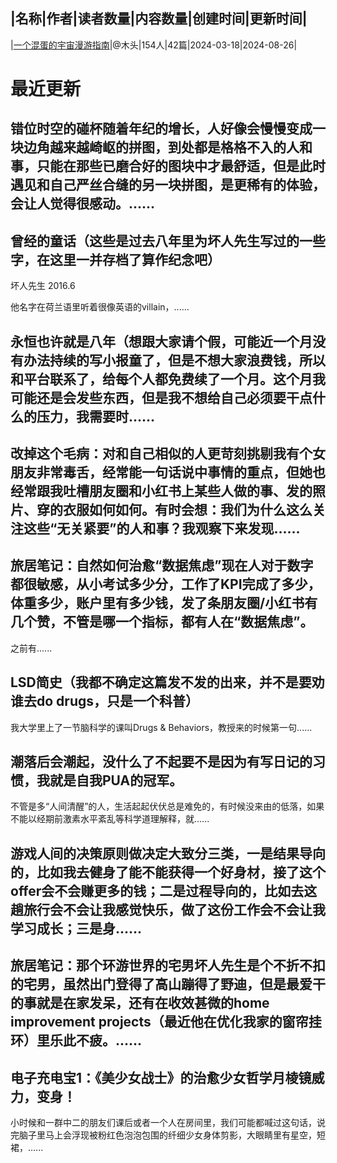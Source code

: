 |名称|作者|读者数量|内容数量|创建时间|更新时间|
---
|[一个混蛋的宇宙漫游指南](https://xiaobot.net/p/hundan?refer=0b133df9-27dc-423b-8101-639049001c13)|@木头|154人|42篇|2024-03-18|2024-08-26|

# 最近更新
## 错位时空的碰杯随着年纪的增长，人好像会慢慢变成一块边角越来越崎岖的拼图，到处都是格格不入的人和事，只能在那些已磨合好的图块中才最舒适，但是此时遇见和自己严丝合缝的另一块拼图，是更稀有的体验，会让人觉得很感动。......
## 曾经的童话（这些是过去八年里为坏人先生写过的一些字，在这里一并存档了算作纪念吧）

坏人先生 2016.6

他名字在荷兰语里听着很像英语的villain，......
## 永恒也许就是八年（想跟大家请个假，可能近一个月没有办法持续的写小报童了，但是不想大家浪费钱，所以和平台联系了，给每个人都免费续了一个月。这个月我可能还是会发些东西，但是我不想给自己必须要干点什么的压力，我需要时......
## 改掉这个毛病：对和自己相似的人更苛刻挑剔我有个女朋友非常毒舌，经常能一句话说中事情的重点，但她也经常跟我吐槽朋友圈和小红书上某些人做的事、发的照片、穿的衣服如何如何。有时会想：我们为什么这么关注这些“无关紧要”的人和事？我观察下来发现......
## 旅居笔记：自然如何治愈“数据焦虑”现在人对于数字都很敏感，从小考试多少分，工作了KPI完成了多少，体重多少，账户里有多少钱，发了条朋友圈/小红书有几个赞，不管是哪一个指标，都有人在“数据焦虑”。

之前有......
## LSD简史（我都不确定这篇发不发的出来，并不是要劝谁去do drugs，只是一个科普）

我大学里上了一节脑科学的课叫Drugs &amp; Behaviors，教授来的时候第一句......
## 潮落后会潮起，没什么了不起要不是因为有写日记的习惯，我就是自我PUA的冠军。

不管是多“人间清醒”的人，生活起起伏伏总是难免的，有时候没来由的低落，如果不能以经期前激素水平紊乱等科学道理解释，就......
## 游戏人间的决策原则做决定大致分三类，一是结果导向的，比如我去健身了能不能获得一个好身材，接了这个offer会不会赚更多的钱；二是过程导向的，比如去这趟旅行会不会让我感觉快乐，做了这份工作会不会让我学习成长；三是身......
## 旅居笔记：那个环游世界的宅男坏人先生是个不折不扣的宅男，虽然出门登得了高山蹦得了野迪，但是最爱干的事就是在家发呆，还有在收效甚微的home improvement projects（最近他在优化我家的窗帘挂环）里乐此不疲。......
## 电子充电宝1：《美少女战士》的治愈少女哲学月棱镜威力，变身！

小时候和一群中二的朋友们课后或者一个人在房间里，我们可能都喊过这句话，说完脑子里马上会浮现被粉红色泡泡包围的纤细少女身体剪影，大眼睛里有星空，短裙，......

